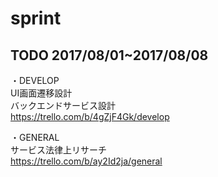 # sprint
## TODO 2017/08/01~2017/08/08
・DEVELOP \
UI画面遷移設計 \
バックエンドサービス設計 \
https://trello.com/b/4gZjF4Gk/develop

・GENERAL \
サービス法律上リサーチ \
https://trello.com/b/ay2Id2ja/general
